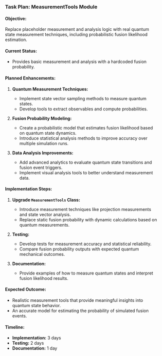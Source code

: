 ### Task Plan: MeasurementTools Module

#### **Objective:**
Replace placeholder measurement and analysis logic with real quantum state measurement techniques, including probabilistic fusion likelihood estimation.

#### **Current Status:**
- Provides basic measurement and analysis with a hardcoded fusion probability.

#### **Planned Enhancements:**
1. **Quantum Measurement Techniques:**
   - Implement state vector sampling methods to measure quantum states.
   - Develop tools to extract observables and compute probabilities.

2. **Fusion Probability Modeling:**
   - Create a probabilistic model that estimates fusion likelihood based on quantum state dynamics.
   - Introduce statistical analysis methods to improve accuracy over multiple simulation runs.

3. **Data Analysis Improvements:**
   - Add advanced analytics to evaluate quantum state transitions and fusion event triggers.
   - Implement visual analysis tools to better understand measurement data.

#### **Implementation Steps:**
1. **Upgrade `MeasurementTools` Class:**
   - Introduce measurement techniques like projection measurements and state vector analysis.
   - Replace static fusion probability with dynamic calculations based on quantum measurements.

2. **Testing:**
   - Develop tests for measurement accuracy and statistical reliability.
   - Compare fusion probability outputs with expected quantum mechanical outcomes.

3. **Documentation:**
   - Provide examples of how to measure quantum states and interpret fusion likelihood results.

#### **Expected Outcome:**
- Realistic measurement tools that provide meaningful insights into quantum state behavior.
- An accurate model for estimating the probability of simulated fusion events.

#### **Timeline:**
- **Implementation:** 3 days
- **Testing:** 2 days
- **Documentation:** 1 day
